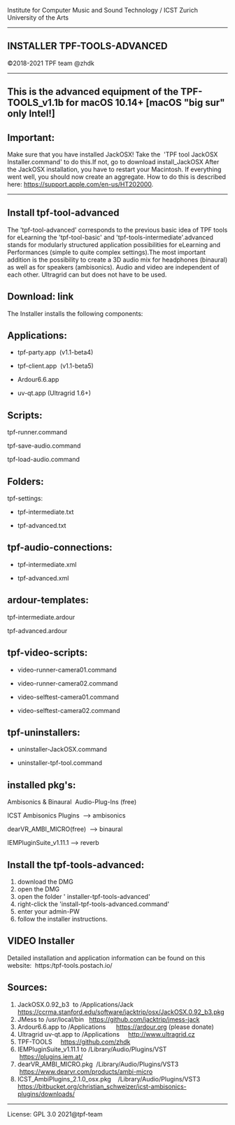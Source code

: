 Institute for Computer Music and Sound Technology / ICST Zurich University of the Arts

---
INSTALLER TPF-TOOLS-ADVANCED
---
©2018-2021 TPF team @zhdk

---

This is the advanced equipment of the TPF-TOOLS_v1.1b for macOS 10.14+
[macOS "big sur" only Intel!]
---

Important:
---

Make sure that you have installed JackOSX!
Take the  'TPF tool JackOSX Installer.command' to do this.If not, go to download install_JackOSX After the JackOSX installation, you have to restart your Macintosh. If everything went well, you should now create an aggregate. How to do this is described here:
https://support.apple.com/en-us/HT202000.

---
Install tpf-tool-advanced
---

The 'tpf-tool-advanced' corresponds to the previous basic idea of TPF tools for eLearning the 'tpf-tool-basic' and 'tpf-tools-intermediate'.advanced stands for modularly structured application possibilities for eLearning and Performances (simple to quite complex settings).The most important addition is the possibility to create a 3D audio mix for headphones (binaural) as well as for speakers (ambisonics). Audio and video are independent of each other. Ultragrid can but does not have to be used.

Download: link
---

The Installer installs the following components:

Applications:
---


- tpf-party.app   (v1.1-beta4)	

- tpf-client.app  (v1.1-beta5)

- Ardour6.6.app	

- uv-qt.app (Ultragrid 1.6+)

Scripts:
---

tpf-runner.command

tpf-save-audio.command

tpf-load-audio.command	

Folders:
---

tpf-settings:

- tpf-intermediate.txt

- tpf-advanced.txt

tpf-audio-connections: 
--

- tpf-intermediate.xml

- tpf-advanced.xml

ardour-templates:
---

tpf-intermediate.ardour

tpf-advanced.ardour

tpf-video-scripts:
---

- video-runner-camera01.command 

- video-runner-camera02.command

- video-selftest-camera01.command

-  video-selftest-camera02.command	
	
tpf-uninstallers:
---

- uninstaller-JackOSX.command

- uninstaller-tpf-tool.command

installed pkg's:
---

Ambisonics & Binaural  Audio-Plug-Ins (free) 

ICST Ambisonics Plugins   --> ambisonics

dearVR_AMBI_MICRO(free)  --> binaural

IEMPluginSuite_v1.11.1 --> reverb



Install the tpf-tools-advanced:
---

1. download the DMG
2. open the DMG
3. open the folder ' installer-tpf-tools-advanced'
4. right-click the 'install-tpf-tools-advanced.command'
5. enter your admin-PW
6. follow the installer instructions.

VIDEO Installer
---

Detailed installation and application information can be found on this website: 
https:/tpf-tools.postach.io/

Sources:
---

1. JackOSX.0.92_b3  to /Applications/Jack 
     https://ccrma.stanford.edu/software/jacktrip/osx/JackOSX.0.92_b3.pkg
2. JMess to /usr/local/bin 
    https://github.com/jacktrip/jmess-jack
3. Ardour6.6.app to /Applications
     https://ardour.org (please donate)
4. Ultragrid uv-qt.app to /Applications
     http://www.ultragrid.cz
5. TPF-TOOLS 
    https://github.com/zhdk
6. IEMPluginSuite_v1.11.1 to /Library/Audio/Plugins/VST
     https://plugins.iem.at/
7. dearVR_AMBI_MICRO.pkg  /Library/Audio/Plugins/VST3
     https://www.dearvr.com/products/ambi-micro
8. ICST_AmbiPlugins_2.1.0_osx.pkg    /Library/Audio/Plugins/VST3 
     https://bitbucket.org/christian_schweizer/icst-ambisonics-plugins/downloads/

---
License: GPL 3.0 2021@tpf-team